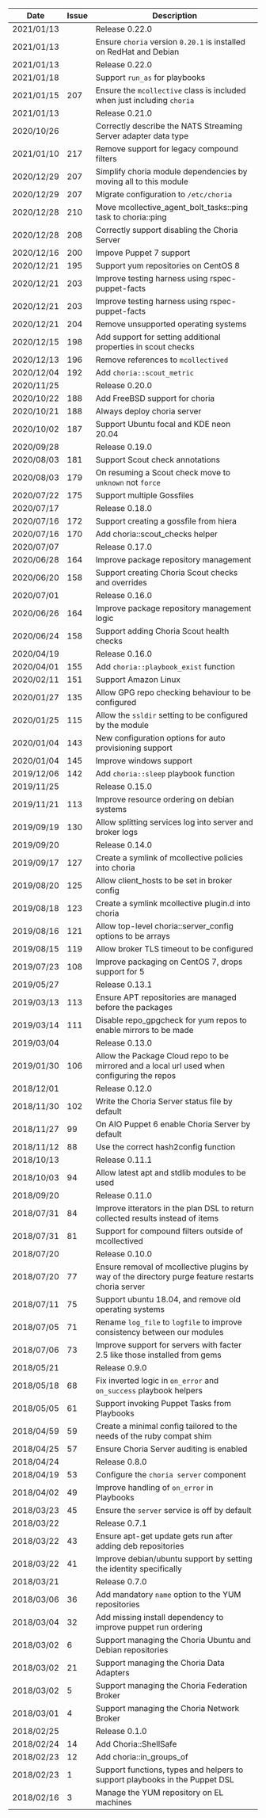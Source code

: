|Date      |Issue|Description                                                                                              |
|----------|-----|---------------------------------------------------------------------------------------------------------|
|2021/01/13|     |Release 0.22.0                                                                                           |
|2021/01/13|     |Ensure `choria` version `0.20.1` is installed on RedHat and Debian                                       |
|2021/01/13|     |Release 0.22.0                                                                                           |
|2021/01/18|     |Support `run_as` for playbooks                                                                           |
|2021/01/15|207  |Ensure the `mcollective` class is included when just including `choria`                                  |
|2021/01/13|     |Release 0.21.0                                                                                           |
|2020/10/26|     |Correctly describe the NATS Streaming Server adapter data type                                           |
|2021/01/10|217  |Remove support for legacy compound filters                                                               |
|2020/12/29|207  |Simplify choria module dependencies by moving all to this module                                         |
|2020/12/29|207  |Migrate configuration to `/etc/choria`                                                                   |
|2020/12/28|210  |Move mcollective_agent_bolt_tasks::ping task to choria::ping                                             |
|2020/12/28|208  |Correctly support disabling the Choria Server                                                            |
|2020/12/16|200  |Impove Puppet 7 support                                                                                  |
|2020/12/21|195  |Support yum repositories on CentOS 8                                                                     |
|2020/12/21|203  |Improve testing harness using rspec-puppet-facts                                                         |
|2020/12/21|203  |Improve testing harness using rspec-puppet-facts                                                         |
|2020/12/21|204  |Remove unsupported operating systems                                                                     |
|2020/12/15|198  |Add support for setting additional properties in scout checks                                            |
|2020/12/13|196  |Remove references to `mcollectived`                                                                      |
|2020/12/04|192  |Add `choria::scout_metric`                                                                               |
|2020/11/25|     |Release 0.20.0                                                                                           |
|2020/10/22|188  |Add FreeBSD support for choria                                                                           |
|2020/10/21|188  |Always deploy choria server                                                                              |
|2020/10/02|187  |Support Ubuntu focal and KDE neon 20.04                                                                  |
|2020/09/28|     |Release 0.19.0                                                                                           |
|2020/08/03|181  |Support Scout check annotations                                                                          |
|2020/08/03|179  |On resuming a Scout check move to `unknown` not `force`                                                  |
|2020/07/22|175  |Support multiple Gossfiles                                                                               |
|2020/07/17|     |Release 0.18.0                                                                                           |
|2020/07/16|172  |Support creating a gossfile from hiera                                                                   |
|2020/07/16|170  |Add choria::scout_checks helper                                                                          |
|2020/07/07|     |Release 0.17.0                                                                                           |
|2020/06/28|164  |Improve package repository management                                                                    |
|2020/06/20|158  |Support creating Choria Scout checks and overrides                                                       |
|2020/07/01|     |Release 0.16.0                                                                                           |
|2020/06/26|164  |Improve package repository management logic                                                              |
|2020/06/24|158  |Support adding Choria Scout health checks                                                                |
|2020/04/19|     |Release 0.16.0                                                                                           |
|2020/04/01|155  |Add `choria::playbook_exist` function                                                                    |
|2020/02/11|151  |Support Amazon Linux                                                                                     |
|2020/01/27|135  |Allow GPG repo checking behaviour to be configured                                                       |
|2020/01/25|115  |Allow the `ssldir` setting to be configured by the module                                                |
|2020/01/04|143  |New configuration options for auto provisioning support                                                  |
|2020/01/04|145  |Improve windows support                                                                                  |
|2019/12/06|142  |Add `choria::sleep` playbook function                                                                    |
|2019/11/25|     |Release 0.15.0                                                                                           |
|2019/11/21|113  |Improve resource ordering on debian systems                                                              |
|2019/09/19|130  |Allow splitting services log into server and broker logs                                                 |
|2019/09/20|     |Release 0.14.0                                                                                           |
|2019/09/17|127  |Create a symlink of mcollective policies into choria                                                     |
|2019/08/20|125  |Allow client_hosts to be set in broker config                                                            |
|2019/08/18|123  |Create a symlink mcollective plugin.d into choria                                                        |
|2019/08/16|121  |Allow top-level choria::server_config options to be arrays                                               |
|2019/08/15|119  |Allow broker TLS timeout to be configured                                                                |
|2019/07/23|108  |Improve packaging on CentOS 7, drops support for 5                                                       |
|2019/05/27|     |Release 0.13.1                                                                                           |
|2019/03/13|113  |Ensure APT repositories are managed before the packages                                                  |
|2019/03/14|111  |Disable repo_gpgcheck for yum repos to enable mirrors to be made                                         |
|2019/03/04|     |Release 0.13.0                                                                                           |
|2019/01/30|106  |Allow the Package Cloud repo to be mirrored and a local url used when configuring the repos              |
|2018/12/01|     |Release 0.12.0                                                                                           |
|2018/11/30|102  |Write the Choria Server status file by default                                                           |
|2018/11/27|99   |On AIO Puppet 6 enable Choria Server by default                                                          |
|2018/11/12|88   |Use the correct hash2config function                                                                     |
|2018/10/13|     |Release 0.11.1                                                                                           |
|2018/10/03|94   |Allow latest apt and stdlib modules to be used                                                           |
|2018/09/20|     |Release 0.11.0                                                                                           |
|2018/07/31|84   |Improve itterators in the plan DSL to return collected results instead of items                          |
|2018/07/31|81   |Support for compound filters outside of mcollectived                                                     |
|2018/07/20|     |Release 0.10.0                                                                                           |
|2018/07/20|77   |Ensure removal of mcollective plugins by way of the directory purge feature restarts choria server       |
|2018/07/11|75   |Support ubuntu 18.04, and remove old operating systems                                                   |
|2018/07/05|71   |Rename `log_file` to `logfile` to improve consistency between our modules                                |
|2018/07/06|73   |Improve support for servers with facter 2.5 like those installed from gems                               |
|2018/05/21|     |Release 0.9.0                                                                                            |
|2018/05/18|68   |Fix inverted logic in `on_error` and `on_success` playbook helpers                                       |
|2018/05/05|61   |Support invoking Puppet Tasks from Playbooks                                                             |
|2018/04/59|59   |Create a minimal config tailored to the needs of the ruby compat shim                                    |
|2018/04/25|57   |Ensure Choria Server auditing is enabled                                                                 |
|2018/04/24|     |Release 0.8.0                                                                                            |
|2018/04/19|53   |Configure the `choria server` component                                                                  |
|2018/04/02|49   |Improve handling of `on_error` in Playbooks                                                              |
|2018/03/23|45   |Ensure the `server` service is off by default                                                            |
|2018/03/22|     |Release 0.7.1                                                                                            |
|2018/03/22|43   |Ensure apt-get update gets run after adding deb repositories                                             |
|2018/03/22|41   |Improve debian/ubuntu support by setting the identity specifically                                       |
|2018/03/21|     |Release 0.7.0                                                                                            |
|2018/03/06|36   |Add mandatory `name` option to the YUM repositories                                                      |
|2018/03/04|32   |Add missing install dependency to improve puppet run ordering                                            |
|2018/03/02|6    |Support managing the Choria Ubuntu and Debian repositories                                               |
|2018/03/02|21   |Support managing the Choria Data Adapters                                                                |
|2018/03/02|5    |Support managing the Choria Federation Broker                                                            |
|2018/03/01|4    |Support managing the Choria Network Broker                                                               |
|2018/02/25|     |Release 0.1.0                                                                                            |
|2018/02/24|14   |Add Choria::ShellSafe                                                                                    |
|2018/02/23|12   |Add choria::in_groups_of                                                                                 |
|2018/02/23|1    |Support functions, types and helpers to support playbooks in the Puppet DSL                              |
|2018/02/16|3    |Manage the YUM repository on EL machines                                                                 |
